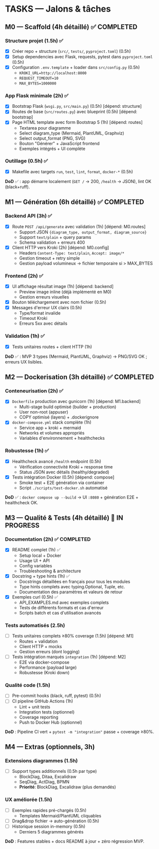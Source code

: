 # TASKS — Jalons & tâches

## M0 — Scaffold (4h détaillé) ✅ COMPLETED
### Structure projet (1.5h) ✅
- [x] Créer repo + structure (`src/`, `tests/`, `pyproject.toml`) (0.5h)
- [x] Setup dependencies avec Flask, requests, pytest dans `pyproject.toml` (0.5h) 
- [x] Configuration `.env.template` + loader dans `src/config.py` (0.5h)
  - `KROKI_URL=http://localhost:8000`
  - `REQUEST_TIMEOUT=10`
  - `MAX_BYTES=1000000`

### App Flask minimale (2h) ✅
- [x] Bootstrap Flask (`wsgi.py`, `src/main.py`) (0.5h) [dépend: structure]
- [x] Routes de base (`src/routes.py`) avec blueprint (0.5h) [dépend: bootstrap]
- [x] Page HTML template avec form Bootstrap 5 (1h) [dépend: routes]
  - Textarea pour diagramme
  - Select diagram_type (Mermaid, PlantUML, Graphviz)
  - Select output_format (PNG, SVG)
  - Bouton "Générer" + JavaScript frontend
  - Exemples intégrés + UI complète

### Outillage (0.5h) ✅
- [x] Makefile avec targets `run`, `test`, `lint`, `format`, `docker-*` (0.5h)

**DoD** ✅ : app démarre localement (`GET /` → 200, `/health` → JSON), lint OK (black+ruff).

## M1 — Génération (6h détaillé) ✅ COMPLETED
### Backend API (3h) ✅
- [x] Route `POST /api/generate` avec validation (1h) [dépend: M0.routes]
  - Support JSON `{diagram_type, output_format, diagram_source}`
  - Support `text/plain` + query params  
  - Schema validation + erreurs 400
- [x] Client HTTP vers Kroki (2h) [dépend: M0.config]
  - Headers `Content-Type: text/plain`, `Accept: image/*`
  - Gestion timeout + retry simple
  - Gestion payload volumineux → fichier temporaire si > MAX_BYTES

### Frontend (2h) ✅
- [x] UI affichage résultat image (1h) [dépend: backend]
  - Preview image inline (déjà implémenté en M0)
  - Gestion erreurs visuelles
- [x] Bouton téléchargement avec nom fichier (0.5h)
- [x] Messages d'erreur UX clairs (0.5h)
  - Type/format invalide
  - Timeout Kroki
  - Erreurs 5xx avec détails

### Validation (1h) ✅
- [x] Tests unitaires routes + client HTTP (1h)

**DoD** ✅ : MVP 3 types (Mermaid, PlantUML, Graphviz) → PNG/SVG OK ; erreurs UX lisibles.

## M2 — Dockerisation (3h détaillé) ✅ COMPLETED
### Conteneurisation (2h) ✅
- [x] `Dockerfile` production avec gunicorn (1h) [dépend: M1.backend]
  - Multi-stage build optimisé (builder + production)
  - User non-root (appuser)
  - COPY optimisé (layers) + .dockerignore
- [x] `docker-compose.yml` stack complète (1h)
  - Service app + kroki + mermaid
  - Networks et volumes appropriés
  - Variables d'environnement + healthchecks

### Robustesse (1h) ✅ 
- [x] Healthcheck avancé `/health` endpoint (0.5h)
  - Vérification connectivité Kroki + response time
  - Status JSON avec détails (healthy/degraded)
- [x] Tests intégration Docker (0.5h) [dépend: compose]
  - Smoke test + E2E génération via container
  - Script `./scripts/test-docker.sh` automatisé

**DoD** ✅ : `docker compose up --build` → UI `:8080` + génération E2E + healthcheck OK.

## M3 — Qualité & Tests (4h détaillé) 🔄 IN PROGRESS
### Documentation (2h) ✅ COMPLETED
- [x] README complet (1h) ✅
  - Setup local + Docker
  - Usage UI + API
  - Config variables
  - Troubleshooting & architecture
- [x] Docstring + type hints (1h) ✅
  - Docstrings détaillées en français pour tous les modules
  - Type hints complets avec typing.Optional, Tuple, etc.
  - Documentation des paramètres et valeurs de retour
- [x] Exemples curl (0.5h) ✅
  - API_EXAMPLES.md avec exemples complets
  - Tests de différents formats et cas d'erreur
  - Scripts batch et cas d'utilisation avancés

### Tests automatisés (2.5h)
- [ ] Tests unitaires complets ≥80% coverage (1.5h) [dépend: M1]
  - Routes + validation
  - Client HTTP + mocks  
  - Gestion erreurs (dont logging)
- [ ] Tests intégration marqués `integration` (1h) [dépend: M2]
  - E2E via docker-compose
  - Performance (payload large)
  - Robustesse (Kroki down)

### Qualité code (1.5h)
- [ ] Pre-commit hooks (black, ruff, pytest) (0.5h)
- [ ] CI pipeline GitHub Actions (1h)
  - Lint + unit tests
  - Integration tests (optionnel)
  - Coverage reporting
  - Push to Docker Hub (optionnel)

**DoD** : Pipeline CI vert + `pytest -m "integration"` passe + coverage ≥80%.

## M4 — Extras (optionnels, 3h)
### Extensions diagrammes (1.5h)
- [ ] Support types additionnels (0.5h par type)
  - BlockDiag, Ditaa, Excalidraw
  - SeqDiag, ActDiag, BPMN
  - **Priorité**: BlockDiag, Excalidraw (plus demandés)

### UX améliorée (1.5h)  
- [ ] Exemples rapides pré-chargés (0.5h)
  - Templates Mermaid/PlantUML cliquables
- [ ] Drag&drop fichier → auto-génération (0.5h)
- [ ] Historique session in-memory (0.5h)
  - Derniers 5 diagrammes générés

**DoD** : Features stables + docs README à jour + zéro régression MVP.